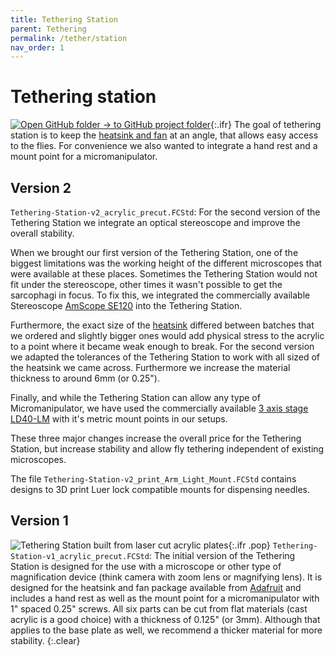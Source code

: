 ```yaml
---
title: Tethering Station
parent: Tethering
permalink: /tether/station
nav_order: 1
---
```



# Tethering station

[![Open GitHub folder]({{site.baseurl}}/assets/img/GitHub-Mark-32px.png) → to GitHub project folder](https://github.com/reiserlab/Component-Designs/tree/main/Tethering/Tethering-Station){:.ifr}
The goal of tethering station is to keep the [heatsink and fan](https://www.adafruit.com/product/1335) at an angle, that allows easy access to the flies. For convenience we also wanted to integrate a hand rest and a mount point for a micromanipulator.

## Version 2

`Tethering-Station-v2_acrylic_precut.FCStd`: For the second version of the Tethering Station we integrate an optical stereoscope and improve the overall stability.

When we brought our first version of the Tethering Station, one of the biggest limitations was the working height of the different microscopes that were available at these places. Sometimes the Tethering Station would not fit under the stereoscope, other times it wasn't possible to get the sarcophagi in focus. To fix this, we integrated the commercially available Stereoscope [AmScope SE120](https://a.co/d/aBIOmef) into the Tethering Station.

Furthermore, the exact size of the [heatsink](https://www.adafruit.com/product/1335) differed between batches that we ordered and slightly bigger ones would add physical stress to the acrylic to a point where it became weak enough to break. For the second version we adapted the tolerances of the Tethering Station to work with all sized of the heatsink we came across. Furthermore we increase the material thickness to around 6mm (or 0.25").

Finally, and while the Tethering Station can allow any type of Micromanipulator, we have used the commercially available [3 axis stage LD40-LM](https://a.co/d/fMeQiEK) with it's metric mount points in our setups.

These three major changes increase the overall price for the Tethering Station, but increase stability and allow fly tethering independent of existing microscopes.

The file `Tethering-Station-v2_print_Arm_Light_Mount.FCStd` contains designs to 3D print Luer lock compatible mounts for dispensing needles.

## Version 1

![Tethering Station built from laser cut acrylic plates]({{site.baseurl}}/assets/img/Tethering/Tethering-Station/Tethering-Station-v1_acrylic_precut.png){:.ifr .pop}
`Tethering-Station-v1_acrylic_precut.FCStd`: The initial version of the Tethering Station is designed for the use with a microscope or other type of magnification device (think camera with zoom lens or magnifying lens). It is designed for the heatsink and fan package available from [Adafruit](https://www.adafruit.com/product/1335) and includes a hand rest as well as the mount point for a micromanipulator with 1" spaced 0.25" screws. All six parts can be cut from flat materials (cast acrylic is a good choice) with a thickness of 0.125" (or 3mm). Although that applies to the base plate as well, we recommend a thicker material for more stability.
{:.clear}
